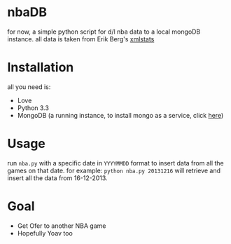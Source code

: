 nbaDB
=====

for now, a simple python script for d/l nba data to a local mongoDB instance.
all data is taken from Erik Berg's [xmlstats](https://erikberg.com/api)

Installation
============

all you need is:

- Love
- Python 3.3
- MongoDB (a running instance, to install mongo as a service, click [here](http://docs.mongodb.org/manual/tutorial/install-mongodb-on-windows/#mongodb-as-a-windows-service))

Usage
=====

run `nba.py` with a specific date in `YYYYMMDD` format to insert data from all the games on that date. for example:
`python nba.py 20131216` will retrieve and insert all the data from 16-12-2013.

Goal
====

- Get Ofer to another NBA game
- Hopefully Yoav too






